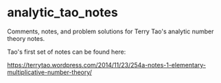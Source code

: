 # analytic_tao_notes
Comments, notes, and problem solutions for Terry Tao's analytic number theory notes.

Tao's first set of notes can be found here:

https://terrytao.wordpress.com/2014/11/23/254a-notes-1-elementary-multiplicative-number-theory/ 
